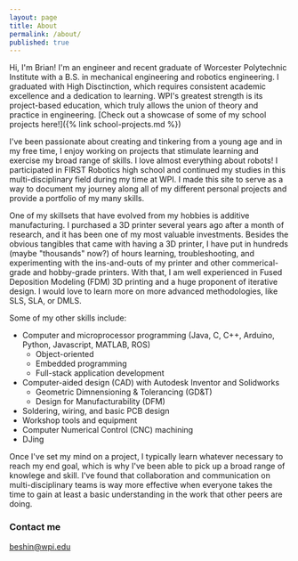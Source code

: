 ```yaml
---
layout: page
title: About
permalink: /about/
published: true
---
```


Hi, I'm Brian! I'm an engineer and recent graduate of Worcester Polytechnic Institute with a B.S. in mechanical engineering and robotics engineering. I graduated with High Disctinction, which requires consistent academic excellence and a dedication to learning. WPI's greatest strength is its project-based education, which truly allows the union of theory and practice in engineering. [Check out a showcase of some of my school projects here!]({% link school-projects.md %})

I've been passionate about creating and tinkering from a young age and in my free time, I enjoy working on projects that stimulate learning and exercise my broad range of skills. I love almost everything about robots! I participated in FIRST Robotics high school and continued my studies in this multi-disciplinary field during my time at WPI. I made this site to serve as a way to document my journey along all of my different personal projects and provide a portfolio of my many skills.

One of my skillsets that have evolved from my hobbies is additive manufacturing. I purchased a 3D printer several years ago after a month of research, and it has been one of my most valuable investments. Besides the obvious tangibles that came with having a 3D printer, I have put in hundreds (maybe "thousands" now?) of hours learning, troubleshooting, and experimenting with the ins-and-outs of my printer and other commerical-grade and hobby-grade printers. With that, I am well experienced in Fused Deposition Modeling (FDM) 3D printing and a huge proponent of iterative design. I would love to learn more on more advanced methodologies, like SLS, SLA, or DMLS.

Some of my other skills include: 
- Computer and microprocessor programming (Java, C, C++, Arduino, Python, Javascript, MATLAB, ROS)
    - Object-oriented
    - Embedded programming
    - Full-stack application development
- Computer-aided design (CAD) with Autodesk Inventor and Solidworks
    - Geometric Dimnensioning & Tolerancing (GD&T)
    - Design for Manufacturability (DFM)
- Soldering, wiring, and basic PCB design
- Workshop tools and equipment
- Computer Numerical Control (CNC) machining
- DJing

Once I've set my mind on a project, I typically learn whatever necessary to reach my end goal, which is why I've been able to pick up a broad range of knowlege and skill. I've found that collaboration and communication on multi-disciplinary teams is way more effective when everyone takes the time to gain at least a basic understanding in the work that other peers are doing.

### Contact me

[beshin@wpi.edu](mailto:beshin@wpi.edu)
